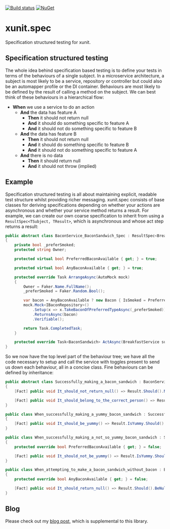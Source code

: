 [![Build status](https://ci.appveyor.com/api/projects/status/l4cahcbsvm7wcjnk/branch/master?svg=true)](https://ci.appveyor.com/project/axle-h/xunit-spec/branch/master)
[![NuGet](https://img.shields.io/nuget/v/xunit.spec.svg)](https://www.nuget.org/packages/xunit.spec/)

# xunit.spec

Specification structured testing for xunit.

## Specification structured testing

The whole idea behind specification based testing is to define your tests in terms of the behaviours of a single subject. In a microservice architecture, a subject is most likely to be a service, repository or controller but could also be an automapper profile or the DI container. Behaviours are most likely to be defined by the result of calling a method on the subject. We can best think of these behaviours in a hierarchical flow:

* **When** we use a service to do an action
  * **And** the data has feature A
    * **Then** it should not return null
    * **And** it should do something specific to feature A
    * **And** it should not do something specific to feature B
  * **And** the data has feature B
    * **Then** it should not return null
    * **And** it should do something specific to feature B
    * **And** it should not do something specific to feature A
  * **And** there is no data
    * **Then** it should return null
    * **And** it should not throw (implied)

## Example

Specification structured testing is all about maintaining explicit, readable test structure whilst providing richer messaging.
xunit.spec consists of base classes for deriving specifications depending on whether your actions are asynchronous and whether your service method returns a result. For example, we can create our own coarse specification to inherit from using a `ResultSpec<TSubject, TResult>`, which is asynchronous and whose act step returns a result:

```C#
public abstract class BaconService_BaconSandwich_Spec : ResultSpec<BreakfastService, BaconSandwich>
{
    private bool _preferSmoked;
    protected string Owner;

    protected virtual bool PreferredBaconAvailable { get; } = true;

    protected virtual bool AnyBaconAvailable { get; } = true;

    protected override Task ArrangeAsync(AutoMock mock)
    {
        Owner = Faker.Name.FullName();
        _preferSmoked = Faker.Random.Bool();

        var bacon = AnyBaconAvailable ? new Bacon { IsSmoked = PreferredBaconAvailable ? _preferSmoked : !_preferSmoked } : null;
        mock.Mock<IBaconRepository>()
            .Setup(x => x.TakeBaconOfPreferredTypeAsync(_preferSmoked))
            .ReturnsAsync(bacon)
            .Verifiable();

        return Task.CompletedTask;
    }

    protected override Task<BaconSandwich> ActAsync(BreakfastService subject) => subject.MakeMeABaconSandwichAsync(_preferSmoked, Owner);
}
```

So we now have the top level part of the behaviour tree; we have all the code necessary to setup and call the service with toggles present to send us down each behaviour, all in a concise class. Fine behaviours can be defined by inheritance:

```C#
public abstract class Successfully_making_a_bacon_sandwich : BaconService_BaconSandwich_Spec
{
    [Fact] public void It_should_not_return_null() => Result.Should().NotBeNull();

    [Fact] public void It_should_belong_to_the_correct_person() => Result.Owner.Should().Be(Owner);
}

public class When_successfully_making_a_yummy_bacon_sandwich : Successfully_making_a_bacon_sandwich
{
    [Fact] public void It_should_be_yummy() => Result.IsYummy.Should().BeTrue();
}

public class When_successfully_making_a_not_so_yummy_bacon_sandwich : Successfully_making_a_bacon_sandwich
{
    protected override bool PreferredBaconAvailable { get; } = false;

    [Fact] public void It_should_not_be_yummy() => Result.IsYummy.Should().BeFalse();
}

public class When_attempting_to_make_a_bacon_sandwich_without_bacon : BaconService_BaconSandwich_Spec
{
    protected override bool AnyBaconAvailable { get; } = false;

    [Fact] public void It_should_return_null() => Result.Should().BeNull();
}
```

## Blog

Please check out my [blog post](https://ax-h.com/software/development/testing/2018/02/26/specification-structured-testing.html), which is supplemental to this library.